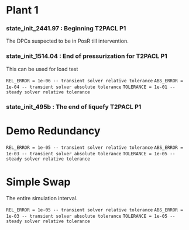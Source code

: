 # Plant 1

### state_init_2441.97 : Beginning T2PACL P1 

The DPCs suspected to be in PosR till intervention.
### state_init_1514.04 : End of pressurization for T2PACL P1 

This can be used for load test

`REL_ERROR = 1e-06 -- transient solver relative tolerance`
`ABS_ERROR = 1e-04 -- transient solver absolute tolerance`
`TOLERANCE = 1e-01 -- steady solver relative tolerance`


### state_init_495b : The end of liquefy T2PACL P1

# Demo Redundancy

`REL_ERROR = 1e-05 -- transient solver relative tolerance`
`ABS_ERROR = 1e-03 -- transient solver absolute tolerance`
`TOLERANCE = 1e-05 -- steady solver relative tolerance`

# Simple Swap

The entire simulation interval.

`REL_ERROR = 1e-05 -- transient solver relative tolerance`
`ABS_ERROR = 1e-03 -- transient solver absolute tolerance`
`TOLERANCE = 1e-05 -- steady solver relative tolerance`
